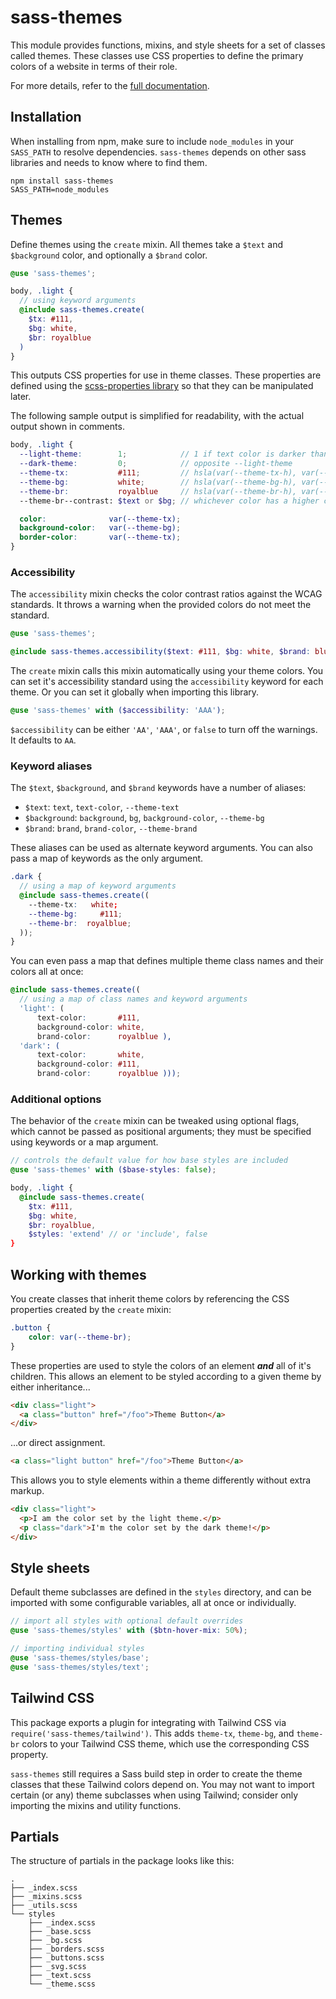 # sass-themes

This module provides functions, mixins, and style sheets for a set of classes 
called themes. These classes use CSS properties to define the primary colors of 
a website in terms of their role.

For more details, refer to the [full 
documentation](https://dawaltconley.github.io/sass-themes/).

## Installation

When installing from npm, make sure to include `node_modules` in your 
`SASS_PATH` to resolve dependencies. `sass-themes` depends on other sass 
libraries and needs to know where to find them.

```
npm install sass-themes
SASS_PATH=node_modules
```

## Themes

Define themes using the `create` mixin. All themes take a `$text` and 
`$background` color, and optionally a `$brand` color.

```scss
@use 'sass-themes';

body, .light {
  // using keyword arguments
  @include sass-themes.create(
    $tx: #111,
    $bg: white,
    $br: royalblue
  )
}
```

This outputs CSS properties for use in theme classes. These properties are 
defined using the [scss-properties 
library](https://github.com/dawaltconley/scss-properties) so that they can be 
manipulated later.

The following sample output is simplified for readability, with the actual 
output shown in comments.

```scss
body, .light {
  --light-theme:        1;            // 1 if text color is darker than background, else 0
  --dark-theme:         0;            // opposite --light-theme
  --theme-tx:           #111;         // hsla(var(--theme-tx-h), var(--theme-tx-s), var(--theme-tx-l), var(--theme-tx-a));
  --theme-bg:           white;        // hsla(var(--theme-bg-h), var(--theme-bg-s), var(--theme-bg-l), var(--theme-bg-a));
  --theme-br:           royalblue     // hsla(var(--theme-br-h), var(--theme-br-s), var(--theme-br-l), var(--theme-br-a));
  --theme-br--contrast: $text or $bg; // whichever color has a higher contrast ratio with --theme-br

  color:              var(--theme-tx);
  background-color:   var(--theme-bg);
  border-color:       var(--theme-tx);
}
```

### Accessibility

The `accessibility` mixin checks the color contrast ratios against the WCAG 
standards. It throws a warning when the provided colors do not meet the 
standard.

```scss
@use 'sass-themes';

@include sass-themes.accessibility($text: #111, $bg: white, $brand: blue, $accessibility: 'AA');
```

The `create` mixin calls this mixin automatically using your theme colors. You 
can set it's accessibility standard using the `accessibility` keyword for each 
theme. Or you can set it globally when importing this library.

```scss
@use 'sass-themes' with ($accessibility: 'AAA');
```

`$accessibility` can be either `'AA'`, `'AAA'`, or `false` to turn off the 
warnings. It defaults to `AA`.

### Keyword aliases

The `$text`, `$background`, and `$brand` keywords have a number of aliases:

- `$text`: `text`, `text-color`, `--theme-text`
- `$background`: `background`, `bg`, `background-color`, `--theme-bg`
- `$brand`: `brand`, `brand-color`, `--theme-brand`

These aliases can be used as alternate keyword arguments. You can also pass a 
map of keywords as the only argument.

```scss
.dark {
  // using a map of keyword arguments
  @include sass-themes.create((
    --theme-tx:   white;
    --theme-bg:     #111;
    --theme-br:  royalblue;
  ));
}
```

You can even pass a map that defines multiple theme class names and their 
colors all at once:

```scss
@include sass-themes.create((
  // using a map of class names and keyword arguments
  'light': (
      text-color:       #111,
      background-color: white,
      brand-color:      royalblue ),
  'dark': (
      text-color:       white,
      background-color: #111,
      brand-color:      royalblue )));
```

### Additional options

The behavior of the `create` mixin can be tweaked using optional 
flags, which cannot be passed as positional arguments; they must be 
specified using keywords or a map argument.

```scss
// controls the default value for how base styles are included
@use 'sass-themes' with ($base-styles: false);

body, .light {
  @include sass-themes.create(
    $tx: #111,
    $bg: white,
    $br: royalblue,
    $styles: 'extend' // or 'include', false
}
```

## Working with themes

You create classes that inherit theme colors by referencing the CSS properties 
created by the `create` mixin:

```css
.button {
    color: var(--theme-br);
}
```

These properties are used to style the colors of an element ***and*** all of 
it's children. This allows an element to be styled according to a given theme 
by either inheritance...

```html
<div class="light">
  <a class="button" href="/foo">Theme Button</a>
</div>
```

...or direct assignment.

```html
<a class="light button" href="/foo">Theme Button</a>
```

This allows you to style elements within a theme differently without extra 
markup.

```html
<div class="light">
  <p>I am the color set by the light theme.</p>
  <p class="dark">I'm the color set by the dark theme!</p>
</div>
```

## Style sheets

Default theme subclasses are defined in the `styles` directory, and can be 
imported with some configurable variables, all at once or individually.

```scss
// import all styles with optional default overrides
@use 'sass-themes/styles' with ($btn-hover-mix: 50%);

// importing individual styles
@use 'sass-themes/styles/base';
@use 'sass-themes/styles/text';
```

## Tailwind CSS

This package exports a plugin for integrating with Tailwind CSS via 
`require('sass-themes/tailwind')`. This adds `theme-tx`, `theme-bg`, and 
`theme-br` colors to your Tailwind CSS theme, which use the corresponding CSS 
property.

`sass-themes` still requires a Sass build step in order to create the theme 
classes that these Tailwind colors depend on. You may not want to import 
certain (or any) theme subclasses when using Tailwind; consider only importing 
the mixins and utility functions.

## Partials

The structure of partials in the package looks like this:

```
.
├── _index.scss
├── _mixins.scss
├── _utils.scss
└── styles
    ├── _index.scss
    ├── _base.scss
    ├── _bg.scss
    ├── _borders.scss
    ├── _buttons.scss
    ├── _svg.scss
    ├── _text.scss
    └── _theme.scss
```
